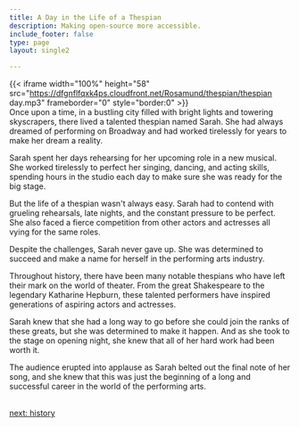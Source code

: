 ```yaml
---
title: A Day in the Life of a Thespian
description: Making open-source more accessible.
include_footer: false
type: page
layout: single2

---
```


{{< iframe width="100%" height="58" src="https://dfgnflfqxk4ps.cloudfront.net/Rosamund/thespian/thespian day.mp3" frameborder="0" style="border:0" >}}<br>
Once upon a time, in a bustling city filled with bright lights and towering skyscrapers, there lived a talented thespian named Sarah. She had always dreamed of performing on Broadway and had worked tirelessly for years to make her dream a reality.

Sarah spent her days rehearsing for her upcoming role in a new musical. She worked tirelessly to perfect her singing, dancing, and acting skills, spending hours in the studio each day to make sure she was ready for the big stage.

But the life of a thespian wasn't always easy. Sarah had to contend with grueling rehearsals, late nights, and the constant pressure to be perfect. She also faced a fierce competition from other actors and actresses all vying for the same roles.

Despite the challenges, Sarah never gave up. She was determined to succeed and make a name for herself in the performing arts industry.

Throughout history, there have been many notable thespians who have left their mark on the world of theater. From the great Shakespeare to the legendary Katharine Hepburn, these talented performers have inspired generations of aspiring actors and actresses.

Sarah knew that she had a long way to go before she could join the ranks of these greats, but she was determined to make it happen. And as she took to the stage on opening night, she knew that all of her hard work had been worth it.

The audience erupted into applause as Sarah belted out the final note of her song, and she knew that this was just the beginning of a long and successful career in the world of the performing arts.

<br>
<a href="https://insights.workdojos.com/thespian/history">next: history</a>
<br>
</p>